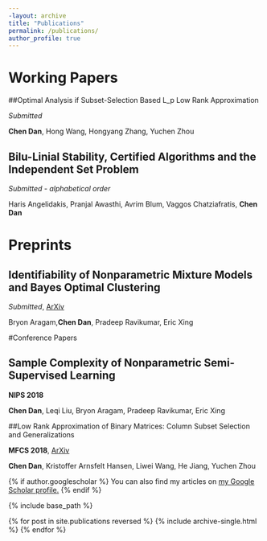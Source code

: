 ```yaml
---
-layout: archive
title: "Publications"
permalink: /publications/
author_profile: true
---
```


# Working Papers

##Optimal Analysis if Subset-Selection Based L_p Low Rank Approximation

*Submitted*

**Chen Dan**, Hong Wang, Hongyang Zhang, Yuchen Zhou



## Bilu-Linial Stability, Certified Algorithms and the Independent Set Problem

*Submitted - alphabetical order* 

Haris Angelidakis, Pranjal Awasthi, Avrim Blum, Vaggos Chatziafratis, **Chen Dan**

# Preprints

## Identifiability of Nonparametric Mixture Models and Bayes Optimal Clustering

*Submitted*, [ArXiv](https://arxiv.org/abs/1802.04397)

Bryon Aragam,**Chen Dan**, Pradeep Ravikumar, Eric Xing

#Conference Papers

## Sample Complexity of Nonparametric Semi-Supervised Learning

**NIPS 2018**

**Chen Dan**, Leqi Liu, Bryon Aragam, Pradeep Ravikumar, Eric Xing

##Low Rank Approximation of Binary Matrices: Column Subset Selection and
Generalizations

**MFCS 2018**, [ArXiv](https://arxiv.org/abs/1511.01699)

**Chen Dan**, Kristoffer Arnsfelt Hansen, Liwei Wang, He Jiang, Yuchen Zhou

{% if author.googlescholar %}
  You can also find my articles on <u><a href="{{author.googlescholar}}">my Google Scholar profile</a>.</u>
{% endif %}

{% include base_path %}

{% for post in site.publications reversed %}
  {% include archive-single.html %}
{% endfor %}
